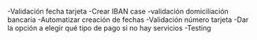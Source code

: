 -Validación fecha tarjeta
-Crear IBAN case
    -validación domiciliación bancaria
-Automatizar creación de fechas
-Validación número tarjeta
-Dar la opción a elegir qué tipo de pago si no hay servicios
-Testing